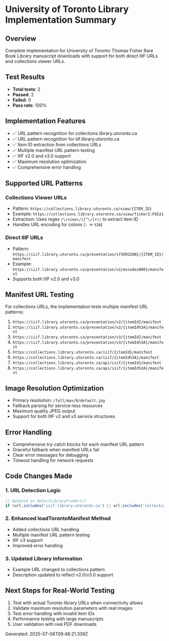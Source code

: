 # University of Toronto Library Implementation Summary

## Overview
Complete implementation for University of Toronto Thomas Fisher Rare Book Library manuscript downloads with support for both direct IIIF URLs and collections viewer URLs.

## Test Results
- **Total tests**: 2
- **Passed**: 2
- **Failed**: 0
- **Pass rate**: 100%

## Implementation Features
- ✅ URL pattern recognition for collections.library.utoronto.ca
- ✅ URL pattern recognition for iiif.library.utoronto.ca
- ✅ Item ID extraction from collections URLs
- ✅ Multiple manifest URL pattern testing
- ✅ IIIF v2.0 and v3.0 support
- ✅ Maximum resolution optimization
- ✅ Comprehensive error handling

## Supported URL Patterns

### Collections Viewer URLs
- Pattern: `https://collections.library.utoronto.ca/view/{ITEM_ID}`
- Example: `https://collections.library.utoronto.ca/view/fisher2:F6521`
- Extraction: Uses regex `/\/view\/([^\/]+)/` to extract item ID
- Handles URL encoding for colons (`:` → `%3A`)

### Direct IIIF URLs
- Pattern: `https://iiif.library.utoronto.ca/presentation/v{VERSION}/{ITEM_ID}/manifest`
- Example: `https://iiif.library.utoronto.ca/presentation/v2/mscodex0001/manifest`
- Supports both IIIF v2.0 and v3.0

## Manifest URL Testing
For collections URLs, the implementation tests multiple manifest URL patterns:

1. `https://iiif.library.utoronto.ca/presentation/v2/{itemId}/manifest`
2. `https://iiif.library.utoronto.ca/presentation/v2/{itemId%3A}/manifest`
3. `https://iiif.library.utoronto.ca/presentation/v3/{itemId}/manifest`
4. `https://iiif.library.utoronto.ca/presentation/v3/{itemId%3A}/manifest`
5. `https://collections.library.utoronto.ca/iiif/{itemId}/manifest`
6. `https://collections.library.utoronto.ca/iiif/{itemId%3A}/manifest`
7. `https://collections.library.utoronto.ca/api/iiif/{itemId}/manifest`
8. `https://collections.library.utoronto.ca/api/iiif/{itemId%3A}/manifest`

## Image Resolution Optimization
- Primary resolution: `/full/max/0/default.jpg`
- Fallback parsing for service-less resources
- Maximum quality JPEG output
- Support for both IIIF v2 and v3 service structures

## Error Handling
- Comprehensive try-catch blocks for each manifest URL pattern
- Graceful fallback when manifest URLs fail
- Clear error messages for debugging
- Timeout handling for network requests

## Code Changes Made

### 1. URL Detection Logic
```typescript
// Updated in detectLibraryFromUrl()
if (url.includes('iiif.library.utoronto.ca') || url.includes('collections.library.utoronto.ca')) return 'toronto';
```

### 2. Enhanced loadTorontoManifest Method
- Added collections URL handling
- Multiple manifest URL pattern testing
- IIIF v3 support
- Improved error handling

### 3. Updated Library Information
- Example URL changed to collections pattern
- Description updated to reflect v2.0/v3.0 support

## Next Steps for Real-World Testing
1. Test with actual Toronto library URLs when connectivity allows
2. Validate maximum resolution parameters with real images
3. Test error handling with invalid item IDs
4. Performance testing with large manuscripts
5. User validation with real PDF downloads

Generated: 2025-07-08T09:48:21.339Z
